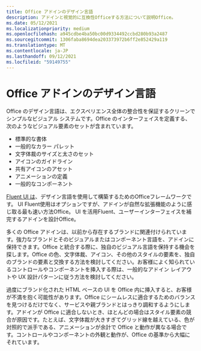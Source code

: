 ```yaml
---
title: Office アドインのデザイン言語
description: アドインと視覚的に互換性Officeする方法について説明Office。
ms.date: 05/12/2021
ms.localizationpriority: medium
ms.openlocfilehash: a945cdbe4ba50bc00d9334492ccbd280b93a2487
ms.sourcegitcommit: 1306faba8694dea203373972b6ff2e852429a119
ms.translationtype: MT
ms.contentlocale: ja-JP
ms.lasthandoff: 09/12/2021
ms.locfileid: "59149755"
---
```

# <a name="office-add-in-design-language"></a>Office アドインのデザイン言語

Office のデザイン言語は、エクスペリエンス全体の整合性を保証するクリーンでシンプルなビジュアル システムです。Office のインターフェイスを定義する、次のようなビジュアル要素のセットが含まれています。

- 標準的な書体
- 一般的なカラー パレット
- 文字体裁のサイズと太さのセット
- アイコンのガイドライン
- 共有アイコンのアセット
- アニメーションの定義
- 一般的なコンポーネント

[Fluent UI は](../design/add-in-design.md)、デザイン言語を使用して構築するためのOfficeフレームワークです。 UI Fluent使用はオプションですが、アドインが自然な拡張機能のように感じ取る最も速い方法Office。 UI を活用Fluent、ユーザーインターフェイスを補完するアドインを設計Office。

多くの Office アドインは、以前から存在するブランドに関連付けられています。強力なブランドとそのビジュアルまたはコンポーネント言語を、アドインに保持できます。Office と統合する際に、独自のビジュアル言語を保持する機会を探します。Office の色、文字体裁、アイコン、その他のスタイルの要素を、独自のブランドの要素と交換する方法を検討してください。お客様によく知られているコントロールやコンポーネントを挿入する際は、一般的なアドイン レイアウトや UX 設計パターンに従う方法を検討してください。

過度にブランド化された HTML ベースの UI を Office 内に挿入すると、お客様が不満を抱く可能性があります。Office にシームレスに適合するためのバランスを見つけるだけでなく、サービスや親ブランドとはっきり調和するようにします。アドインが Office に適合しないとき、ほとんどの場合はスタイル要素の競合が原因です。たとえば、文字体裁が大きすぎてグリッド線を越えている、色が対照的で派手である、アニメーションが余計で Office と動作が異なる場合です。コントロールやコンポーネントの外観と動作が、Office の基準から大幅にそれています。
